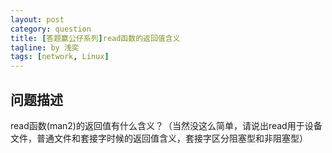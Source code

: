 ```yaml
---
layout: post
category: question
title: [答题赢公仔系列]read函数的返回值含义
tagline: by 浅奕
tags: [network, Linux]
---
```


## 问题描述

read函数(man2)的返回值有什么含义？（当然没这么简单，请说出read用于设备文件，普通文件和套接字时候的返回值含义，套接字区分阻塞型和非阻塞型）
